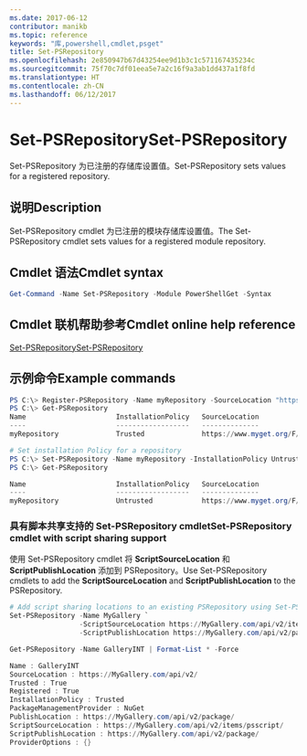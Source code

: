 ```yaml
---
ms.date: 2017-06-12
contributor: manikb
ms.topic: reference
keywords: "库,powershell,cmdlet,psget"
title: Set-PSRepository
ms.openlocfilehash: 2e850947b67d43254ee9d1b3c1c571167435234c
ms.sourcegitcommit: 75f70c7df01eea5e7a2c16f9a3ab1dd437a1f8fd
ms.translationtype: HT
ms.contentlocale: zh-CN
ms.lasthandoff: 06/12/2017
---
```

# <a name="set-psrepository"></a><span data-ttu-id="2fc57-103">Set-PSRepository</span><span class="sxs-lookup"><span data-stu-id="2fc57-103">Set-PSRepository</span></span>

<span data-ttu-id="2fc57-104">Set-PSRepository 为已注册的存储库设置值。</span><span class="sxs-lookup"><span data-stu-id="2fc57-104">Set-PSRepository sets values for a registered repository.</span></span>

## <a name="description"></a><span data-ttu-id="2fc57-105">说明</span><span class="sxs-lookup"><span data-stu-id="2fc57-105">Description</span></span>

<span data-ttu-id="2fc57-106">Set-PSRepository cmdlet 为已注册的模块存储库设置值。</span><span class="sxs-lookup"><span data-stu-id="2fc57-106">The Set-PSRepository cmdlet sets values for a registered module repository.</span></span>

## <a name="cmdlet-syntax"></a><span data-ttu-id="2fc57-107">Cmdlet 语法</span><span class="sxs-lookup"><span data-stu-id="2fc57-107">Cmdlet syntax</span></span>

```powershell
Get-Command -Name Set-PSRepository -Module PowerShellGet -Syntax
```
## <a name="cmdlet-online-help-reference"></a><span data-ttu-id="2fc57-108">Cmdlet 联机帮助参考</span><span class="sxs-lookup"><span data-stu-id="2fc57-108">Cmdlet online help reference</span></span>

[<span data-ttu-id="2fc57-109">Set-PSRepository</span><span class="sxs-lookup"><span data-stu-id="2fc57-109">Set-PSRepository</span></span>](http://go.microsoft.com/fwlink/?LinkID=517128)

## <a name="example-commands"></a><span data-ttu-id="2fc57-110">示例命令</span><span class="sxs-lookup"><span data-stu-id="2fc57-110">Example commands</span></span>

```powershell
PS C:\> Register-PSRepository -Name myRepository -SourceLocation "https://www.myget.org/F/powershellgetdemo/api/v2" -InstallationPolicy Trusted
PS C:\> Get-PSRepository
Name                      InstallationPolicy   SourceLocation
----                      ------------------   --------------
myRepository              Trusted              https://www.myget.org/F/powershellgetdemo/api/v2

# Set installation Policy for a repository
PS C:\> Set-PSRepository -Name myRepository -InstallationPolicy Untrusted
PS C:\> Get-PSRepository

Name                      InstallationPolicy   SourceLocation
----                      ------------------   --------------
myRepository              Untrusted            https://www.myget.org/F/powershellgetdemo/api/v2
```


### <a name="set-psrepository-cmdlet-with-script-sharing-support"></a><span data-ttu-id="2fc57-111">具有脚本共享支持的 Set-PSRepository cmdlet</span><span class="sxs-lookup"><span data-stu-id="2fc57-111">Set-PSRepository cmdlet with script sharing support</span></span>

<span data-ttu-id="2fc57-112">使用 Set-PSRepository cmdlet 将 **ScriptSourceLocation** 和 **ScriptPublishLocation** 添加到 PSRepository。</span><span class="sxs-lookup"><span data-stu-id="2fc57-112">Use Set-PSRepository cmdlets to add the **ScriptSourceLocation** and **ScriptPublishLocation** to the PSRepository.</span></span>
```powershell
# Add script sharing locations to an existing PSRepository using Set-PSRepository object.
Set-PSRepository -Name MyGallery `
                 -ScriptSourceLocation https://MyGallery.com/api/v2/items/psscript/ `
                 -ScriptPublishLocation https://MyGallery.com/api/v2/package/

Get-PSRepository -Name GalleryINT | Format-List * -Force

Name : GalleryINT
SourceLocation : https://MyGallery.com/api/v2/
Trusted : True
Registered : True
InstallationPolicy : Trusted
PackageManagementProvider : NuGet
PublishLocation : https://MyGallery.com/api/v2/package/
ScriptSourceLocation : https://MyGallery.com/api/v2/items/psscript/
ScriptPublishLocation : https://MyGallery.com/api/v2/package/
ProviderOptions : {}

```

